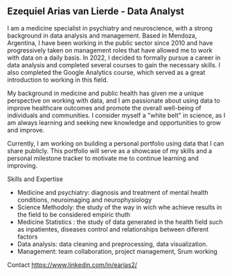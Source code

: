 ## Ezequiel Arias van Lierde - Data Analyst
I am a medicine specialist in psychiatry and neuroscience, with a strong background in data analysis and management. 
Based in Mendoza, Argentina, I have been working in the public sector since 2010 and have progressively 
taken on management roles that have allowed me to work with data on a daily basis. 
In 2022, I decided to formally pursue a career in data analysis and completed several courses to gain the necessary skills. 
I also completed the Google Analytics course, which served as a great introduction to working in this field.

My background in medicine and public health has given me a unique perspective on working with data, 
and I am passionate about using data to improve healthcare outcomes and promote the overall well-being of individuals and communities. 
I consider myself a "white belt" in science, as I am always learning and seeking new knowledge and opportunities to grow and improve.

Currently, I am working on building a personal portfolio using data that I can share publicly.
This portfolio will serve as a showcase of my skills and a personal milestone tracker to motivate me to continue learning and improving.

Skills and Expertise
 - Medicine and psychiatry: diagnosis and treatment of mental health conditions, neuroimaging and neurophysiology
 - Science Methodoly: the study of the way in wich whe achieve results in the field to be considered empiric thuth
 - Medicine Statistics : the study of data generated in the health field such as inpatientes, diseases control and relationships between diferent factors
 - Data analysis: data cleaning and preprocessing, data visualization. 
 - Management: team collaboration, project management, Srum working

Contact
https://www.linkedin.com/in/earias2/
